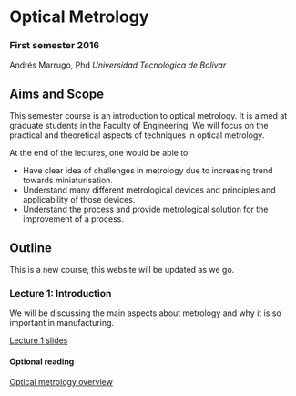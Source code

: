 # Optical Metrology

### First semester 2016

Andrés Marrugo, Phd
*Universidad Tecnológica de Bolívar*

##  Aims and Scope

This semester course is an introduction to optical metrology. It is aimed at graduate students in the Faculty of Engineering. We will focus on the practical and theoretical aspects of techniques in optical metrology.

At the end of the lectures, one would be able to:

- Have clear idea of challenges in metrology due to increasing trend towards miniaturisation.
- Understand many different metrological devices and principles and applicability of those devices.
- Understand the process and provide metrological solution for the improvement of a process.

## Outline

This is a new course, this website will be updated as we go.

### Lecture 1: Introduction

We will be discussing the main aspects about metrology and why it is so important in manufacturing. 

[Lecture 1 slides](lectures/Lecture_01.pdf)

#### Optional reading

[Optical metrology overview](https://www.dropbox.com/s/xsdnz5gmu0j8rx5/01-optical-metrology-overview.pdf?dl=0)